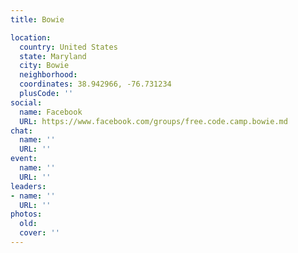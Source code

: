 ```yaml
---
title: Bowie

location:
  country: United States
  state: Maryland
  city: Bowie
  neighborhood: 
  coordinates: 38.942966, -76.731234
  plusCode: ''
social:
  name: Facebook
  URL: https://www.facebook.com/groups/free.code.camp.bowie.md
chat:
  name: ''
  URL: ''
event:
  name: ''
  URL: ''
leaders:
- name: ''
  URL: ''
photos:
  old: 
  cover: ''
---
```

